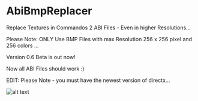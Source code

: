 # AbiBmpReplacer
Replace Textures in Commandos 2 ABI Files - Even in higher Resolutions...

Please Note: ONLY Use BMP Files with max Resolution 256 x 256 pixel and 256 colors ...


Version 0.6 Beta is out now!

Now all ABI Files should work :)

EDIT: Please Note - you must have the newest version of directx...


![alt text](https://burncycle.de/share/Replacer06.png)
